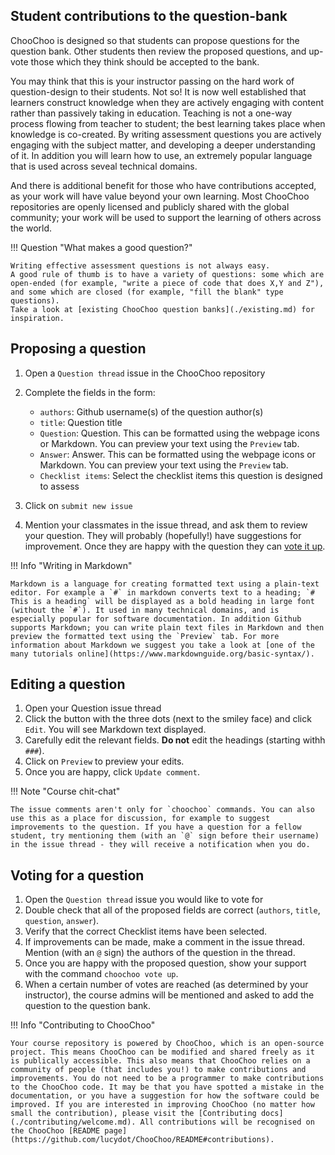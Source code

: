 ## Student contributions to the question-bank

ChooChoo is designed so that students can propose questions for the question bank. Other students then review the proposed questions, and up-vote those which they think should be accepted to the bank.

You may think that this is your instructor passing on the hard work of question-design to their students. Not so! It is now well established that learners construct knowledge when they are actively engaging with content rather than passively taking in education. Teaching is not a one-way process flowing from teacher to student; the best learning takes place when knowledge is co-created. By writing assessment questions you are actively engaging with the subject matter, and developing a deeper understanding of it. In addition you will learn how to use, an extremely popular language that is used across seveal technical domains.

And there is additional benefit for those who have contributions accepted, as your work will have value beyond your own learning. Most ChooChoo repositories are openly licensed and publicly shared with the global community; your work will be used to support the learning of others across the world. 

!!! Question "What makes a good question?"

    Writing effective assessment questions is not always easy. 
    A good rule of thumb is to have a variety of questions: some which are open-ended (for example, "write a piece of code that does X,Y and Z"),
    and some which are closed (for example, "fill the blank" type questions).
    Take a look at [existing ChooChoo question banks](./existing.md) for inspiration.

## Proposing a question

1. Open a `Question thread` issue in the ChooChoo repository
3. Complete the fields in the form:

     - `authors`: Github username(s) of the question author(s)
     - `title`: Question title
     - `Question`: Question. This can be formatted using the webpage icons or Markdown. You can preview your text using the `Preview` tab.
     - `Answer`: Answer. This can be formatted using the webpage icons or Markdown. You can preview your text using the `Preview` tab.
     - `Checklist items`: Select the checklist items this question is designed to assess

3. Click on `submit new issue`
4. Mention your classmates in the issue thread, and ask them to review your question. They will probably (hopefully!) have suggestions for improvement. Once they are happy with the question they can [vote it up](#voting-for-a-question).
    
!!! Info "Writing in Markdown"

    Markdown is a language for creating formatted text using a plain-text editor. For example a `#` in markdown converts text to a heading; `# This is a heading` will be displayed as a bold heading in large font (without the `#`). It used in many technical domains, and is especially popular for software documentation. In addition Github supports Markdown; you can write plain text files in Markdown and then preview the formatted text using the `Preview` tab. For more information about Markdown we suggest you take a look at [one of the many tutorials online](https://www.markdownguide.org/basic-syntax/).
    
## Editing a question

1. Open your Question issue thread
2. Click the button with the three dots (next to the smiley face) and click `Edit`. You will see Markdown text displayed. 
3. Carefully edit the relevant fields. **Do not** edit the headings (starting withh `###`).
4. Click on `Preview` to preview your edits.
5. Once you are happy, click `Update comment`.


!!! Note "Course chit-chat"

    The issue comments aren't only for `choochoo` commands. You can also use this as a place for discussion, for example to suggest improvements to the question. If you have a question for a fellow student, try mentioning them (with an `@` sign before their username) in the issue thread - they will receive a notification when you do.

## Voting for a question

1. Open the `Question thread` issue you would like to vote for
2. Double check that all of the proposed fields are correct  (`authors`, `title`, `question`, `answer`). 
3. Verify that the correct Checklist items have been selected.
4. If improvements can be made, make a comment in the issue thread. Mention (with an `@` sign) the authors of the question in the thread.
5. Once you are happy with the proposed question, show your support with the command `choochoo vote up`.
6. When a certain number of votes are reached (as determined by your instructor), the course admins will be mentioned and asked to add the question to the question bank.

!!! Info "Contributing to ChooChoo"

    Your course repository is powered by ChooChoo, which is an open-source project. This means ChooChoo can be modified and shared freely as it is publically accessible. This also means that ChooChoo relies on a community of people (that includes you!) to make contributions and improvements. You do not need to be a programmer to make contributions to the ChooChoo code. It may be that you have spotted a mistake in the documentation, or you have a suggestion for how the software could be improved. If you are interested in improving ChooChoo (no matter how small the contribution), please visit the [Contributing docs](./contributing/welcome.md). All contributions will be recognised on the ChooChoo [README page](https://github.com/lucydot/ChooChoo/README#contributions).


